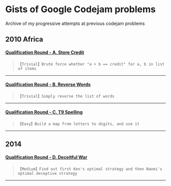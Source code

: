 # Gists of Google Codejam problems

Archive of my progressive attempts at previous codejam problems

## 2010 Africa
#### [Qualification Round - A. Store Credit](http://code.google.com/codejam/contest/351101/dashboard#s=p0)
>`【Trivial】Brute force whether "a + b == credit" for a, b in list of items`

- - - -

#### [Qualification Round - B. Reverse Words](http://code.google.com/codejam/contest/351101/dashboard#s=p1)
>`【Trivial】Simply reverse the list of words`

- - - -

#### [Qualification Round - C. T9 Spelling](http://code.google.com/codejam/contest/351101/dashboard#s=p2)
>`【Easy】Build a map from letters to digits, and use it`

- - - -

## 2014
#### [Qualification Round - D. Deceitful War](https://code.google.com/codejam/contest/dashboard?c=2974486#s=p3)
>`【Medium】Find out first Ken's optimal strategy and then Naomi's optimal deceptive strategy`

- - - -
